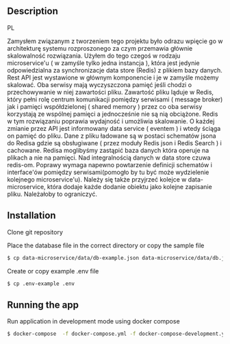 ## Description

PL

Zamysłem związanym z tworzeniem tego projektu było odrazu wpięcie go w architekturę systemu rozproszonego za czym przemawia głównie skalowalność rozwiązania.
Użyłem do tego czegoś w rodzaju microservice'u ( w zamyśle tylko jedna instancja ), która jest jedynie odpowiedzialna za synchronizacje data store (Redis) z plikiem bazy danych. Rest API jest wystawione w głównym komponencie i je w zamyśle możemy skalować. Oba serwisy mają wyczyszczona pamięć jeśli chodzi o przechowywanie w niej zawartości pliku. Zawartość pliku ląduje w Redis, który pełni rolę centrum komunikacji pomiędzy serwisami ( message broker) jak i pamięci współdzielonej ( shared memory ) przez co oba serwisy korzystają ze wspólnej pamięci a jednocześnie nie są nią obciążone. Redis w tym rozwiązaniu poprawia wydajność i umożliwia skalowanie. O każdej zmianie przez API jest informowany data service ( eventem ) i wtedy ściąga on pamięć do pliku. Dane z pliku ładowane są w postaci schematów jsona do Redisa gdzie są obsługiwane ( przez moduły Redis json i Redis Search ) i cachowane. Redisa moglibyśmy zastąpić baza danych która operuje na plikach a nie na pamięci. Nad integralnością danych w data store czuwa redis-om.
Poprawy wymaga napewno powtarzenie definicji schematów i interface'ów pomiędzy serwisami(pomogło by tu być może wydzielenie kolejnego microservice'u). Należy się także przyjrzeć kolejce w data-microservice, która dodaje każde dodanie obiektu jako kolejne zapisanie pliku. Należałoby to ograniczyć.

## Installation

Clone git repository

Place the database file in the correct directory or copy the sample file

```bash
$ cp data-microservice/data/db-example.json data-microservice/data/db.json
```

Create or copy example .env file

```bash
$ cp .env-example .env
```

## Running the app

Run application in development mode using docker compose

```bash
$ docker-compose  -f docker-compose.yml -f docker-compose-development.yml up --build -V
```
